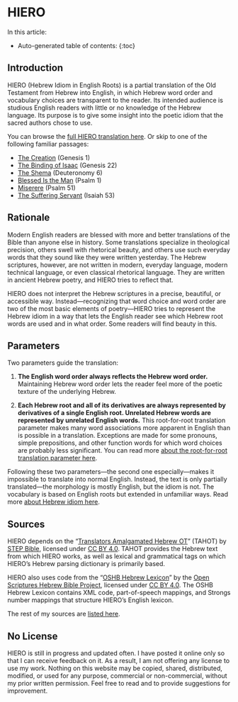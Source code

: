 # HIERO

In this article:
* Auto-generated table of contents:
{:toc}

## Introduction
HIERO (Hebrew Idiom in English Roots) is a partial translation of the Old Testament from Hebrew into English, in which Hebrew word order and vocabulary choices are transparent to the reader. Its intended audience is studious English readers with little or no knowledge of the Hebrew language. Its purpose is to give some insight into the poetic idiom that the sacred authors chose to use.

You can browse the [full HIERO translation here](http://gfassero.github.io/HIERO/read/). Or skip to one of the following familiar passages:
- [The Creation](http://gfassero.github.io/HIERO/read/01%20Gen.html#xGen.1.1) (Genesis 1)
- [The Binding of Isaac](http://gfassero.github.io/HIERO/read/01%20Gen.html#xGen.22.1) (Genesis 22)
- [The Shema](http://gfassero.github.io/HIERO/read/05%20Deu.html#xDeu.6.4) (Deuteronomy 6)
- [Blessed Is the Man](http://gfassero.github.io/HIERO/read/19%20Psa.html#xPsa.1.1) (Psalm 1)
- [Miserere](http://gfassero.github.io/HIERO/read/19%20Psa.html#xPsa.51.1) (Psalm 51)
- [The Suffering Servant](http://gfassero.github.io/HIERO/read/23%20Isa.html#xIsa.52.13) (Isaiah 53)

## Rationale
Modern English readers are blessed with more and better translations of the Bible than anyone else in history. Some translations specialize in theological precision, others swell with rhetorical beauty, and others use such everyday words that they sound like they were written yesterday. The Hebrew scriptures, however, are not written in modern, everyday language, modern technical language, or even classical rhetorical language. They are written in ancient Hebrew poetry, and HIERO tries to reflect that.

HIERO does not interpret the Hebrew scriptures in a precise, beautiful, or accessible way. Instead—recognizing that word choice and word order are two of the most basic elements of poetry—HIERO tries to represent the Hebrew idiom in a way that lets the English reader see which Hebrew root words are used and in what order. Some readers will find beauty in this.

## Parameters
Two parameters guide the translation:

1. **The English word order always reflects the Hebrew word order.** Maintaining Hebrew word order lets the reader feel more of the poetic texture of the underlying Hebrew.

2. **Each Hebrew root and all of its derivatives are always represented by derivatives of a single English root. Unrelated Hebrew words are represented by unrelated English words.** This root-for-root translation parameter makes many word associations more apparent in English than is possible in a translation. Exceptions are made for some pronouns, simple prepositions, and other function words for which word choices are probably less significant. You can read more [about the root-for-root translation parameter here](lexicon.md).

Following these two parameters—the second one especially—makes it impossible to translate into normal English. Instead, the text is only partially translated—the morphology is mostly English, but the idiom is not. The vocabulary is based on English roots but extended in unfamiliar ways. Read more [about Hebrew idiom here](reading.md).

## Sources
HIERO depends on the “[Translators Amalgamated Hebrew OT](http://github.com/STEPBible/STEPBible-Data/tree/master/Translators%20Amalgamated%20OT%2BNT)” (TAHOT) by [STEP Bible](http://www.stepbible.org/), licensed under [CC BY 4.0](http://creativecommons.org/licenses/by/4.0/). TAHOT provides the Hebrew text from which HIERO works, as well as lexical and grammatical tags on which HIERO’s Hebrew parsing dictionary is primarily based.

HIERO also uses code from the “[OSHB Hebrew Lexicon](http://github.com/openscriptures/HebrewLexicon/blob/master/HebrewStrong.xml)” by the [Open Scriptures Hebrew Bible Project](http://hb.openscriptures.org/), licensed under [CC BY 4.0](http://creativecommons.org/licenses/by/4.0/). The OSHB Hebrew Lexicon contains XML code, part-of-speech mappings, and Strongs number mappings that structure HIERO’s English lexicon.

The rest of my sources are [listed here](sources.md).

## No License
HIERO is still in progress and updated often. I have posted it online only so that I can receive feedback on it. As a result, I am not offering any license to use my work. Nothing on this website may be copied, shared, distributed, modified, or used for any purpose, commercial or non-commercial, without my prior written permission. Feel free to read and to provide suggestions for improvement.
